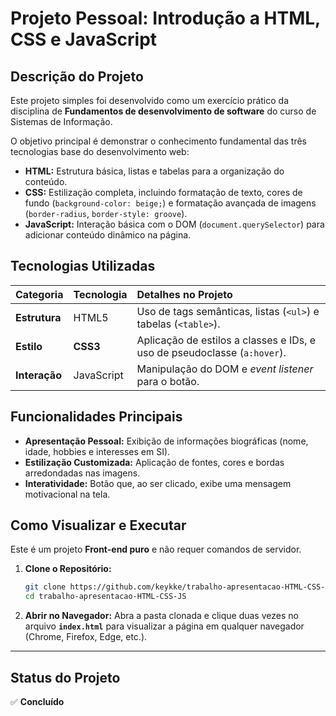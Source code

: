 # Projeto Pessoal: Introdução a HTML, CSS e JavaScript

## Descrição do Projeto

Este projeto simples foi desenvolvido como um exercício prático da disciplina de **Fundamentos de desenvolvimento de software** do curso de Sistemas de Informação.

O objetivo principal é demonstrar o conhecimento fundamental das três tecnologias base do desenvolvimento web:
* **HTML:** Estrutura básica, listas e tabelas para a organização do conteúdo.
* **CSS:** Estilização completa, incluindo formatação de texto, cores de fundo (`background-color: beige;`) e formatação avançada de imagens (`border-radius`, `border-style: groove`).
* **JavaScript:** Interação básica com o DOM (`document.querySelector`) para adicionar conteúdo dinâmico na página.

## Tecnologias Utilizadas

| Categoria | Tecnologia | Detalhes no Projeto |
| :--- | :--- | :--- |
| **Estrutura** | HTML5 | Uso de tags semânticas, listas (`<ul>`) e tabelas (`<table>`). |
| **Estilo** | **CSS3** | Aplicação de estilos a classes e IDs, e uso de pseudoclasse (`a:hover`). |
| **Interação** | JavaScript | Manipulação do DOM e *event listener* para o botão. |

## Funcionalidades Principais

* **Apresentação Pessoal:** Exibição de informações biográficas (nome, idade, hobbies e interesses em SI).
* **Estilização Customizada:** Aplicação de fontes, cores e bordas arredondadas nas imagens.
* **Interatividade:** Botão que, ao ser clicado, exibe uma mensagem motivacional na tela.

## Como Visualizar e Executar

Este é um projeto **Front-end puro** e não requer comandos de servidor.

1.  **Clone o Repositório:**
    ```bash
    git clone https://github.com/keykke/trabalho-apresentacao-HTML-CSS-JS.git
    cd trabalho-apresentacao-HTML-CSS-JS
    ```

2.  **Abrir no Navegador:**
    Abra a pasta clonada e clique duas vezes no arquivo **`index.html`** para visualizar a página em qualquer navegador (Chrome, Firefox, Edge, etc.).

---

## Status do Projeto

✅ **Concluído**
